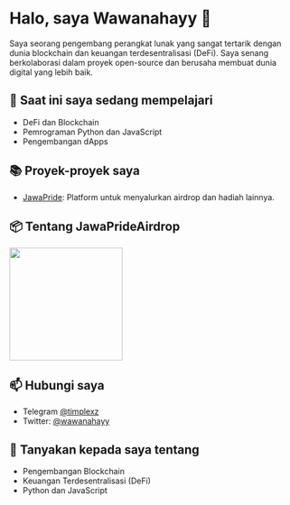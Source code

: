 # Halo, saya Wawanahayy 👋

Saya seorang pengembang perangkat lunak yang sangat tertarik dengan dunia blockchain dan keuangan terdesentralisasi (DeFi). Saya senang berkolaborasi dalam proyek open-source dan berusaha membuat dunia digital yang lebih baik.

## 🌱 Saat ini saya sedang mempelajari
- DeFi dan Blockchain
- Pemrograman Python dan JavaScript
- Pengembangan dApps

## 📚 Proyek-proyek saya
- [JawaPride](https://github.com/Wawanahayy/JawaPride): Platform untuk menyalurkan airdrop dan hadiah lainnya.
## 📦 Tentang JawaPrideAirdrop
<img src="(https://raw.githubusercontent.com/Wawanahayy/JawaPrideAirdrop/refs/heads/main/README.md)" width="200"/>



## 📫 Hubungi saya
- Telegram [@timplexz](t.me://timplexz)
- Twitter: [@wawanahayy](https://twitter.com/wawanahayy)


## 💬 Tanyakan kepada saya tentang
- Pengembangan Blockchain
- Keuangan Terdesentralisasi (DeFi)
- Python dan JavaScript
